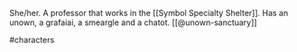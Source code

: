 She/her. A professor that works in the [[Symbol Specialty Shelter]]. Has an unown, a grafaiai, a smeargle and a chatot. [[@unown-sanctuary]]

#characters 